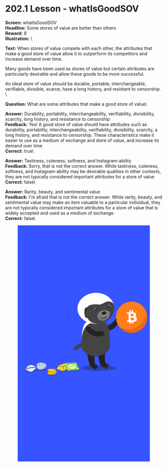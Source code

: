 # 202.1 Lesson - whatIsGoodSOV

**Screen:** whatIsGoodSOV\
**Headline:** Some stores of value are better than others\
**Reward:** 8\
**Illustration:** \

**Text:** When stores of value compete with each other, the attributes that make a good store of value allow it to outperform its competitors and increase demand over time.

Many goods have been used as stores of value but certain attributes are particularly desirable and allow these goods to be more successful.

An ideal store of value should be durable, portable, interchangeable, verifiable, divisible, scarce, have a long history, and resistant to censorship.
\

**Question:** What are some attributes that make a good store of value\

**Answer:** Durability, portability, interchangeability, verifiability, divisibility, scarcity, long history, and resistance to censorship\
**Feedback:** Yes! A good store of value should have attributes such as durability, portability, interchangeability, verifiability, divisibility, scarcity, a long history, and resistance to censorship. These characteristics make it easier to use as a medium of exchange and store of value, and increase its demand over time\
**Correct:** true\

**Answer:** Tastiness, cuteness, softness, and Instagram-ability\
**Feedback:** Sorry, that is not the correct answer. While tastiness, cuteness, softness, and Instagram-ability may be desirable qualities in other contexts, they are not typically considered important attributes for a store of value\
**Correct:** false\

**Answer:** Rarity, beauty, and sentimental value\
**Feedback:** I&#x27;m afraid that is not the correct answer. While rarity, beauty, and sentimental value may make an item valuable to a particular individual, they are not typically considered important attributes for a store of value that is widely accepted and used as a medium of exchange.\
**Correct:** false\


<figure><img src="../.gitbook/assets/202-01.png" alt=""><figcaption></figcaption></figure>

